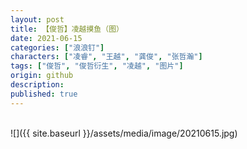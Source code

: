 ```yaml
---
layout: post
title: 【俊哲】凌越摸鱼（图）
date: 2021-06-15
categories: ["浪浪钉"]
characters: ["凌睿", "王越", "龚俊", "张哲瀚"]
tags: ["俊哲", "俊哲衍生", "凌越", "图片"]
origin: github
description: 
published: true
---
```


<br>
![]({{ site.baseurl }}/assets/media/image/20210615.jpg)
